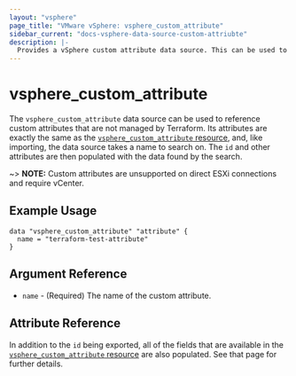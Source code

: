 ```yaml
---
layout: "vsphere"
page_title: "VMware vSphere: vsphere_custom_attribute"
sidebar_current: "docs-vsphere-data-source-custom-attriubte"
description: |-
  Provides a vSphere custom attribute data source. This can be used to reference custom attributes not managed in Terraform.
---
```


# vsphere\_custom\_attribute

The `vsphere_custom_attribute` data source can be used to reference custom 
attributes that are not managed by Terraform. Its attributes are exactly the 
same as the [`vsphere_custom_attribute` resource][resource-custom-attribute], 
and, like importing, the data source takes a name to search on. The `id` and 
other attributes are then populated with the data found by the search.

[resource-custom-attribute]: /docs/providers/vsphere/r/custom_attribute.html

~> **NOTE:** Custom attributes are unsupported on direct ESXi connections 
and require vCenter.

## Example Usage

```hcl
data "vsphere_custom_attribute" "attribute" {
  name = "terraform-test-attribute"
}
```

## Argument Reference

* `name` - (Required) The name of the custom attribute.

## Attribute Reference

In addition to the `id` being exported, all of the fields that are available in 
the [`vsphere_custom_attribute` resource][resource-custom-attribute] are also 
populated. See that page for further details.
